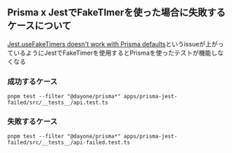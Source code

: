 ## Prisma x JestでFakeTImerを使った場合に失敗するケースについて

[Jest.useFakeTimers doesn't work with Prisma defaults](https://github.com/prisma/prisma/issues/16719)というissueが上がっているようにJestでFakeTimerを使用するとPrismaを使ったテストが機能しなくなる

### 成功するケース
`pnpm test --filter "@dayone/prisma*" apps/prisma-jest-failed/src/__tests__/api.test.ts`


### 失敗するケース
`pnpm test --filter "@dayone/prisma*" apps/prisma-jest-failed/src/__tests__/api-failed.test.ts`